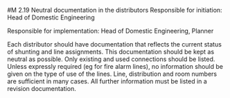 #M 2.19 Neutral documentation in the distributors
Responsible for initiation: Head of Domestic Engineering

Responsible for implementation: Head of Domestic Engineering, Planner

Each distributor should have documentation that reflects the current status of shunting and line assignments. This documentation should be kept as neutral as possible. Only existing and used connections should be listed. Unless expressly required (eg for fire alarm lines), no information should be given on the type of use of the lines. Line, distribution and room numbers are sufficient in many cases. All further information must be listed in a revision documentation.



